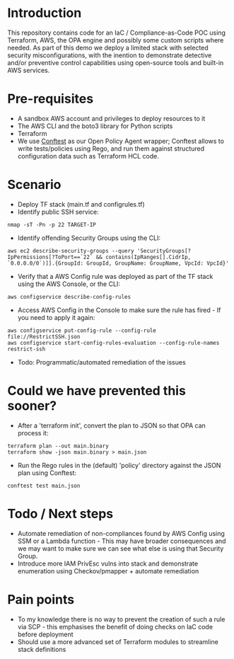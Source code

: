 # Introduction

This repository contains code for an IaC / Compliance-as-Code POC using Terraform, AWS, the OPA engine and possibly some custom scripts where needed.
As part of this demo we deploy a limited stack with selected security misconfigurations, with the inention to demonstrate detective and/or preventive control capabilities using open-source tools and built-in AWS services.

# Pre-requisites

- A sandbox AWS account and privileges to deploy resources to it
- The AWS CLI and the boto3 library for Python scripts
- Terraform
- We use [Conftest](https://github.com/open-policy-agent/conftest) as our Open Policy Agent wrapper; Conftest allows to write tests/policies using Rego, and run them against structured configuration data such as Terraform HCL code.

# Scenario

- Deploy TF stack (main.tf and configrules.tf)
- Identify public SSH service:

```
nmap -sT -Pn -p 22 TARGET-IP
```
- Identify offending Security Groups using the CLI:
```
aws ec2 describe-security-groups --query 'SecurityGroups[?IpPermissions[?ToPort==`22` && contains(IpRanges[].CidrIp, `0.0.0.0/0`)]].{GroupId: GroupId, GroupName: GroupName, VpcId: VpcId}'
```
- Verify that a AWS Config rule was deployed as part of the TF stack using the AWS Console, or the CLI:
```
aws configservice describe-config-rules
```
- Access AWS Config in the Console to make sure the rule has fired - If you need to apply it again:
```
aws configservice put-config-rule --config-rule file://RestrictSSH.json
aws configservice start-config-rules-evaluation --config-rule-names restrict-ssh
```
- Todo: Programmatic/automated remediation of the issues

# Could we have prevented this sooner?
- After a 'terraform init', convert the plan to JSON so that OPA can process it:
```
terraform plan --out main.binary
terraform show -json main.binary > main.json
```
- Run the Rego rules in the (default) 'policy' directory against the JSON plan using Conftest:
```
conftest test main.json
```

# Todo / Next steps

- Automate remediation of non-compliances found by AWS Config using SSM or a Lambda function - This may have broader consequences and we may want to make sure we can see what else is using that Security Group.
- Introduce more IAM PrivEsc vulns into stack and demonstrate enumeration using Checkov/pmapper + automate remediation

# Pain points

- To my knowledge there is no way to prevent the creation of such a rule via SCP - this emphasises the benefit of doing checks on IaC code before deployment
- Should use a more advanced set of Terraform modules to streamline stack definitions